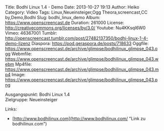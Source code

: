 Title: Bodhi Linux 1.4 - Demo
Date: 2013-10-27 19:13
Author: Heiko
Category: Video
Tags: Linux,Neueinsteiger,Ogg Theora,screencast,CC by,Demo,Bodhi
Slug: bodhi_linux_demo
Album: https://www.openscreencast.de
Duration: 261000
License: http://creativecommons.org/licenses/by/3.0/
Youtube: Nu4KKsqI6W0
Vimeo: 46367001
Tumblr: http://openscreencast.tumblr.com/post/27482137350/bodhi-linux-1-4-demo-lizenz
Diaspora: https://pod.geraspora.de/posts/718633
Oggfile: https://www.openscreencast.de/archive/glimpse/bodhilinux_glimpse_043.ogg
Webmfile: https://www.openscreencast.de/archive/glimpse/bodhilinux_glimpse_043.webm
Mp4file: https://www.openscreencast.de/archive/glimpse/bodhilinux_glimpse_043.mp4
Image: https://www.openscreencast.de/archive/glimpse/bodhilinux_glimpse_043.png

Ausgangspunkt: Bodhi Linux 1.4  
Zielgruppe: Neueinsteiger  

Links:

  * [http://www.bodhilinux.com](http://www.bodhilinux.com/ "Link zu bodhilinux.com")

